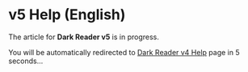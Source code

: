 # v5 Help (English)

The article for **Dark Reader v5** is in progress.

You will be automatically redirected to [Dark Reader v4 Help](../en/) page in 5 seconds...

<script defer>
    setTimeout(() => {
        location.replace('../en/');
    }, 5000);
</script>

<style>
    aside,
    darkreader-donate-mascot,
    darkreader-ios-static,
    darkreader-ios-side,
    darkreader-pay-tiers,
    darkreader-backers-top-short {
        display: none;
    }
</style>
